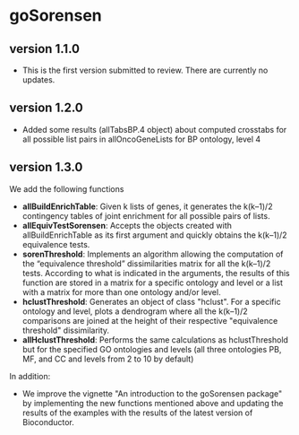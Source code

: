 # goSorensen
## version 1.1.0
- This is the first version submitted to review. There are currently no updates.

## version 1.2.0
- Added some results (allTabsBP.4 object) about computed crosstabs for all possible list pairs in allOncoGeneLists for BP ontology, level 4

## version 1.3.0
We add the following functions

- __allBuildEnrichTable__: Given k lists of genes, it generates the k(k–1)/2 contingency
tables of joint enrichment for all possible pairs of lists.
- __allEquivTestSorensen__: Accepts the objects created with allBuildEnrichTable as
its first argument and quickly obtains the k(k–1)/2 equivalence tests.
- __sorenThreshold__: Implements an algorithm allowing the computation of the “equivalence threshold” dissimilarities matrix for all the k(k–1)/2 tests. According to what is indicated in the arguments, the results of this function are stored in a matrix for a specific ontology and level or a list with a matrix for more than one ontology and/or level.
- __hclustThreshold__: Generates an object of class "hclust". For a specific ontology
and level, plots a dendrogram where all the k(k–1)/2 comparisons are joined at
the height of their respective "equivalence threshold" dissimilarity.
- __allHclustThreshold__: Performs the same calculations as hclustThreshold but for the specified GO ontologies and levels
(all three ontologies PB, MF, and CC and levels from 2 to 10 by default)

In addition: 

- We improve the vignette "An introduction to the goSorensen package" by implementing the new functions mentioned above and updating the results of the examples with the results of the latest version of Bioconductor.
